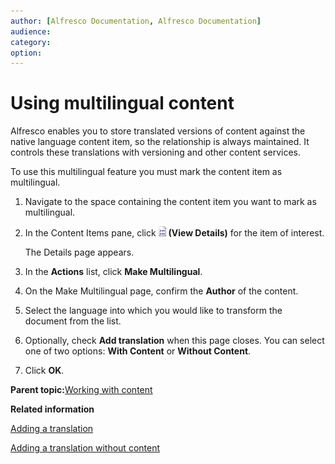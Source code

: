 ```yaml
---
author: [Alfresco Documentation, Alfresco Documentation]
audience: 
category: 
option: 
---
```


# Using multilingual content

Alfresco enables you to store translated versions of content against the native language content item, so the relationship is always maintained. It controls these translations with versioning and other content services.

To use this multilingual feature you must mark the content item as multilingual.

1.  Navigate to the space containing the content item you want to mark as multilingual.

2.  In the Content Items pane, click ![View Details](../images/im-viewdetails.png) **\(View Details\)** for the item of interest.

    The Details page appears.

3.  In the **Actions** list, click **Make Multilingual**.

4.  On the Make Multilingual page, confirm the **Author** of the content.

5.  Select the language into which you would like to transform the document from the list.

6.  Optionally, check **Add translation** when this page closes. You can select one of two options: **With Content** or **Without Content**.

7.  Click **OK**.


**Parent topic:**[Working with content](../concepts/cuh-content.md)

**Related information**  


[Adding a translation](tuh-translation-add.md)

[Adding a translation without content](tuh-translation-add-nocontent.md)

